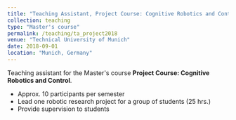 ```yaml
---
title: "Teaching Assistant, Project Course: Cognitive Robotics and Control"
collection: teaching
type: "Master's course"
permalink: /teaching/ta_project2018
venue: "Technical University of Munich"
date: 2018-09-01
location: "Munich, Germany"
---
```


Teaching assistant for the Master's course <b>Project Course: Cognitive Robotics and Control</b>.

* Approx. 10 participants per semester
* Lead one robotic research project for a group of students (25 hrs.) 
* Provide supervision to students